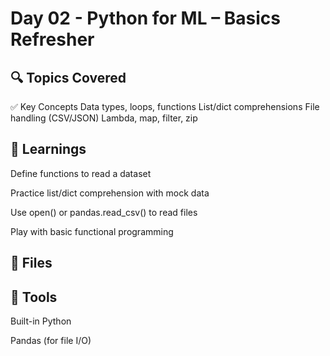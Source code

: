 # Day 02 - Python for ML – Basics Refresher

## 🔍 Topics Covered
✅ Key Concepts
Data types, loops, functions
List/dict comprehensions
File handling (CSV/JSON)
Lambda, map, filter, zip

## 🧠 Learnings
Define functions to read a dataset

Practice list/dict comprehension with mock data

Use open() or pandas.read_csv() to read files

Play with basic functional programming

## 📁 Files

## 📸 Tools
Built-in Python

Pandas (for file I/O)
